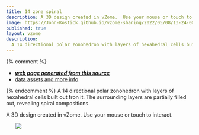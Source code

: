 ```yaml
---
title: 14 zone spiral
description: A 3D design created in vZome.  Use your mouse or touch to interact.
image: https://John-Kostick.github.io/vzome-sharing/2022/05/08/13-24-00-14-zone-spiral/14-zone-spiral.png
published: true
layout: vzome
description:
  A 14 directional polar zonohedron with layers of hexahedral cells built out fron it.
---
```


{% comment %}
 - [***web page generated from this source***](<https://John-Kostick.github.io/vzome-sharing/2022/05/08/14-zone-spiral-13-24-00.html>)
 - [data assets and more info](<https://github.com/John-Kostick/vzome-sharing/tree/main/2022/05/08/13-24-00-14-zone-spiral/>)
 
{% endcomment %}
  A 14 directional polar zonohedron with layers of hexahedral cells built out fron it. The surrounding layers are partially filled out, revealing spiral compositions.

A 3D design created in vZome.  Use your mouse or touch to interact.

<vzome-viewer style="width: 87%; height: 60vh; margin: 5%"
       src="https://John-Kostick.github.io/vzome-sharing/2022/05/08/13-24-00-14-zone-spiral/14-zone-spiral.vZome" >
  <img src="https://John-Kostick.github.io/vzome-sharing/2022/05/08/13-24-00-14-zone-spiral/14-zone-spiral.png" />
</vzome-viewer>
